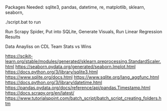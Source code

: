 Packages Needed: sqlite3, pandas, datetime, re, matplotlib, sklearn, seaborn, 

./script.bat to run

Run Scrapy Spider, Put into SQLite, Generate Visuals, Run Linear Regression Results

Data Anayliss on CDL Team Stats vs Wins

https://scikit-learn.org/stable/modules/generated/sklearn.preprocessing.StandardScaler.html
https://seaborn.pydata.org/generated/seaborn.lmplot.html
https://docs.python.org/3/library/sqlite3.html
https://www.sqlite.org/docs.html
https://www.sqlite.org/lang_aggfunc.html
https://docs.python.org/3/library/datetime.html
https://pandas.pydata.org/docs/reference/api/pandas.Timestamp.html
https://docs.scrapy.org/en/latest/
https://www.tutorialspoint.com/batch_script/batch_script_creating_folders.htm

